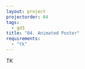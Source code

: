```yaml
--- 
layout: project
projectorder: 04
tags: 
  - gd3
title: "04. Animated Poster"
requirements: 
  - "tk"
---
```


TK